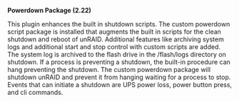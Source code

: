 **Powerdown Package (2.22)**

This plugin enhances the built in shutdown scripts.  The custom powerdown script package is installed that augments the built in scripts for the clean shutdown and reboot of unRAID.  Additional features like archiving system logs and additional start and stop control with custom scripts are added.  The system log is archived to the flash drive in the /flash/logs directory on shutdown.  If a process is preventing a shutdown, the built-in procedure can hang preventing the shutdown.  The custom powerdown package will shutdown unRAID and prevent it from hanging waiting for a process to stop.  Events that can initiate a shutdown are UPS power loss, power button press, and cli commands.
